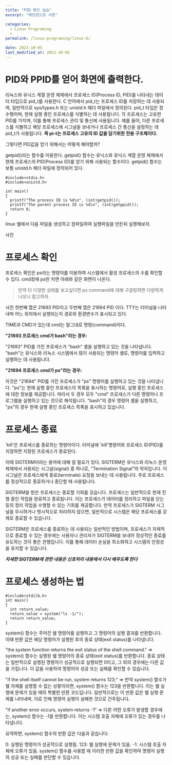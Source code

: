 ```yaml
---
title: "PID 확인 실습"
excerpt: "메모장으로 사용"

categories:
  - Linux Programing
  - 
permalink: /linux-programing/linux-6/

date: 2023-10-05
last_modified_at: 2023-10-05
---
```


# PID와 PPID를 얻어 화면에 출력한다.
리눅스와 유닉스 계열 운영 체제에서 프로세스 ID(Process ID, PID)를 나타내는 데이터 타입으로 pid_t를 사용한다.
C 언어에서 pid_t는 프로세스 ID를 저장하는 데 사용되며, 일반적으로 sys/types.h 또는 unistd.h 헤더 파일에서 정의된다.
pid_t 타입은 정수형이며, 현재 실행 중인 프로세스를 식별하는 데 사용됩니다. 
각 프로세스는 고유한 PID를 가지며, 이를 통해 프로세스 관리 및 통신에 사용됩니다. 
예를 들어, 다른 프로세스를 식별하고 해당 프로세스에 시그널을 보내거나 프로세스 간 통신을 설정하는 데 pid_t가 사용됩니다.
**즉 pi-t는 프로세스 고유의 ID 값을 담기위한 전용 구조체이다.**

그렇다면 PID값을 얻기 위해서는 어떻게 해야할까?

getpid()라는 함수를 이용한다.
getpid() 함수는 유닉스와 유닉스 계열 운영 체제에서 현재 프로세스의 PID(Process ID)를 얻기 위해 사용되는 함수이다. 
getpid() 함수는 보통 unistd.h 헤더 파일에 정의되어 있다.

```
#include<stdio.h>
#include<unistd.h>

int main()
{
  printf("The process ID is %d\n", (int)getpid());
  printf("The parent process ID is %d\n", (int)getppid());
  return 0;
}
```

linux 쉘에서 다음 파일을 생성하고 컴파일하여 실행파일을 만든뒤 실행해보자.

사진

# 프로세스 확인
프로세스 확인은 ps라는 명령어를 이용하여 시스템에서 활성 프로세스의 수를 확인할 수 있다.
cmd창에 ps만 치면 아래와 같은 화면이 나온다.
> 만약 더 다양한 상태를 보고싶다면 ps command에 대해 구글링하면 다양하게 나오니 참고하자.

사진
첫번째 열은 21693 PID이고 두번째 열은 21694 PID 이다.
TTY는 터미널을 나타내며 어느 위치에서 실행되는지 경로와 환경변수가 표시되고 있다.

TIME과 CMD가 있는데 cmd는 말그대로 명령(command)이다.

**"21693 프로세스 cmd가 bash"라는 경우:**

"21693" PID를 가진 프로세스가 "bash" 셸을 실행하고 있는 것을 나타냅니다.
"bash"는 유닉스와 리눅스 시스템에서 많이 사용되는 명령어 셸로, 명령어를 입력하고 실행하는 데 사용됩니다.

**"21694 프로세스 cmd가 ps"라는 경우:**

이것은 "21694" PID를 가진 프로세스가 "ps" 명령어를 실행하고 있는 것을 나타냅니다. "ps"는 현재 실행 중인 프로세스의 목록을 표시하는 명령어로, 실행 중인 프로세스에 대한 정보를 제공합니다.
따라서 두 경우 모두 "cmd" 프로세스가 다른 명령어나 프로그램을 실행하고 있는 것으로 해석됩니다. "bash"의 경우 명령어 셸을 실행하고, "ps"의 경우 현재 실행 중인 프로세스 목록을 표시하고 있습니다.

# 프로세스 종료
'kill'은 프로세스를 종료하는 명령어이다. 
터미널에 'kill'명령어와 프로세스 ID(PID)를 지정하면 지정된 프로세스가 종료된다.

이때 SIGTERM이라는 용어에 대해 알 필요가 있다.
SIGTERM은 유닉스와 리눅스 운영 체제에서 사용되는 시그널(signal) 중 하나로, "Termination Signal"의 약자입니다. 이 시그널은 프로세스에게 종료(terminate) 요청을 보내는 데 사용됩니다. 주로 프로세스를 정상적으로 종료하거나 중단할 때 사용됩니다.

SIGTERM을 받은 프로세스는 종료할 기회를 갖습니다. 프로세스는 일반적으로 현재 진행 중인 작업을 완료하고 종료됩니다. 이는 프로세스가 데이터를 정리하고 파일을 닫는 등의 정리 작업을 수행할 수 있는 기회를 제공합니다. 만약 프로세스가 SIGTERM 시그널을 무시하거나 명시적으로 처리하지 않으면, 일반적으로 시스템은 해당 프로세스를 강제로 종료할 수 있습니다.

SIGTERM은 프로세스를 종료하는 데 사용되는 일반적인 방법이며, 프로세스가 자체적으로 종료할 수 있는 경우에는 사용자나 관리자가 SIGTERM을 보내어 정상적인 종료를 유도하는 것이 좋은 관행입니다. 이를 통해 데이터 손실을 최소화하고 시스템의 안정성을 유지할 수 있습니다.

***자세한 SIGTERM에 관한 내용은 신호처리 내용에서 다시 배우도록 한다***

# 프로세스 생성하는 법

```
#include<stdilb.h>
int main()
{
  int return_value;
  return_value = system("ls -1/");
  return return_value;
}
```

system() 함수는 주어진 쉘 명령어를 실행하고 그 명령어의 실행 결과를 반환합니다. 이때 반환 값은 해당 명령어가 실행된 후의 종료 상태(exit status)를 나타냅니다.

"the system function returns the exit status of the shell command."
=> system() 함수는 실행된 쉘 명령어의 종료 상태(exit status)를 반환합니다. 종료 상태는 일반적으로 실행된 명령어가 성공적으로 실행되면 0이고, 그 외의 경우에는 다른 값을 가집니다. 이 값을 사용하여 명령어의 성공 또는 실패를 확인할 수 있습니다.

"if the shell itself cannot be run, system returns 123;"
=> 만약 system() 함수가 쉘 자체를 실행할 수 없는 상황이라면, system() 함수는 123을 반환합니다. 이는 쉘 실행에 문제가 있을 때의 특별한 반환 코드입니다. 일반적으로는 이 반환 값은 쉘 실행 문제를 나타내며, 이로 인해 명령어 실행이 실패한 것으로 간주됩니다.

"if another error occurs, system returns -1"
=> 다른 어떤 오류가 발생할 경우에는, system() 함수는 -1을 반환합니다. 이는 시스템 호출 자체에 오류가 있는 경우를 나타냅니다.

요약하면, system() 함수의 반환 값은 다음과 같습니다:

0: 실행된 명령어가 성공적으로 실행됨.
123: 쉘 실행에 문제가 있음.
-1: 시스템 호출 자체에 오류가 있음.
system() 함수를 사용할 때 이러한 반환 값을 확인하여 명령어 실행의 성공 또는 실패를 판단할 수 있습니다.


